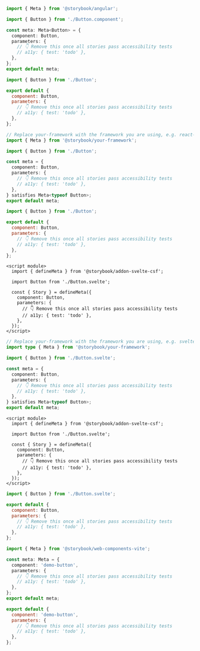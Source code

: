 ```ts filename="Button.stories.ts" renderer="angular" language="ts"
import { Meta } from '@storybook/angular';

import { Button } from './Button.component';

const meta: Meta<Button> = {
  component: Button,
  parameters: {
    // 👇 Remove this once all stories pass accessibility tests
    // a11y: { test: 'todo' },
  },
};
export default meta;
```

```js filename="Button.stories.js" renderer="common" language="js"
import { Button } from './Button';

export default {
  component: Button,
  parameters: {
    // 👇 Remove this once all stories pass accessibility tests
    // a11y: { test: 'todo' },
  },
};
```

```ts filename="Button.stories.ts" renderer="common" language="ts"
// Replace your-framework with the framework you are using, e.g. react-vite, nextjs, vue3-vite, etc.
import { Meta } from '@storybook/your-framework';

import { Button } from './Button';

const meta = {
  component: Button,
  parameters: {
    // 👇 Remove this once all stories pass accessibility tests
    // a11y: { test: 'todo' },
  },
} satisfies Meta<typeof Button>;
export default meta;
```

```js filename="Button.stories.js" renderer="common" language="js"
import { Button } from './Button';

export default {
  component: Button,
  parameters: {
    // 👇 Remove this once all stories pass accessibility tests
    // a11y: { test: 'todo' },
  },
};
```

```svelte filename="Button.stories.svelte" renderer="svelte" language="ts" tabTitle="Svelte CSF"
<script module>
  import { defineMeta } from '@storybook/addon-svelte-csf';

  import Button from './Button.svelte';

  const { Story } = defineMeta({
    component: Button,
    parameters: {
      // 👇 Remove this once all stories pass accessibility tests
      // a11y: { test: 'todo' },
    },
  });
</script>
```

```ts filename="Button.stories.ts" renderer="svelte" language="ts" tabTitle="CSF"
// Replace your-framework with the framework you are using, e.g. sveltekit or svelte-vite
import type { Meta } from '@storybook/your-framework';

import { Button } from './Button.svelte';

const meta = {
  component: Button,
  parameters: {
    // 👇 Remove this once all stories pass accessibility tests
    // a11y: { test: 'todo' },
  },
} satisfies Meta<typeof Button>;
export default meta;
```

```svelte filename="Button.stories.svelte" renderer="svelte" language="js" tabTitle="Svelte CSF"
<script module>
  import { defineMeta } from '@storybook/addon-svelte-csf';

  import Button from './Button.svelte';

  const { Story } = defineMeta({
    component: Button,
    parameters: {
      // 👇 Remove this once all stories pass accessibility tests
      // a11y: { test: 'todo' },
    },
  });
</script>
```

```js filename="Button.stories.js" renderer="svelte" language="js" tabTitle="CSF"
import { Button } from './Button.svelte';

export default {
  component: Button,
  parameters: {
    // 👇 Remove this once all stories pass accessibility tests
    // a11y: { test: 'todo' },
  },
};
```

```ts filename="Button.stories.ts" renderer="web-components" language="ts"
import { Meta } from '@storybook/web-components-vite';

const meta: Meta = {
  component: 'demo-button',
  parameters: {
    // 👇 Remove this once all stories pass accessibility tests
    // a11y: { test: 'todo' },
  },
};
export default meta;
```

```js filename="Button.stories.js" renderer="web-components" language="js"
export default {
  component: 'demo-button',
  parameters: {
    // 👇 Remove this once all stories pass accessibility tests
    // a11y: { test: 'todo' },
  },
};
```
